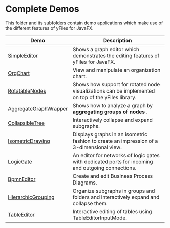 
# Complete Demos
  

 This folder and its subfolders contain demo applications which make use of the different features of yFiles for JavaFX.   

| Demo | Description |
|------|-------------|
|[SimpleEditor](../../src/complete/simpleeditor/)| Shows a graph editor which demonstrates the editing features of yFiles for JavaFX. |
|[OrgChart](../../src/complete/orgchart/)| View and manipulate an organization chart. |
|[RotatableNodes](../../src/complete/rotatablenodes/)| Shows how support for rotated node visualizations can be implemented on top of the yFiles library. |
|[AggregateGraphWrapper](../../src/complete/aggregategraphwrapper/)| Shows how to analyze a graph by __aggregating groups of nodes__ . |
|[CollapsibleTree](../../src/complete/collapse/)| Interactively collapse and expand subgraphs. |
|[IsometricDrawing](../../src/complete/isometric/)| Displays graphs in an isometric fashion to create an impression of a 3-dimensional view. |
|[LogicGate](../../src/complete/logicgate/)| An editor for networks of logic gates with dedicated ports for incoming and outgoing connections. |
|[BpmnEditor](../../src/complete/bpmn/)| Create and edit Business Process Diagrams. |
|[HierarchicGrouping](../../src/complete/hierarchicgrouping/)| Organize subgraphs in groups and folders and interactively expand and collapse them. |
|[TableEditor](../../src/complete/tableeditor/)| Interactive editing of tables using TableEditorInputMode. |
